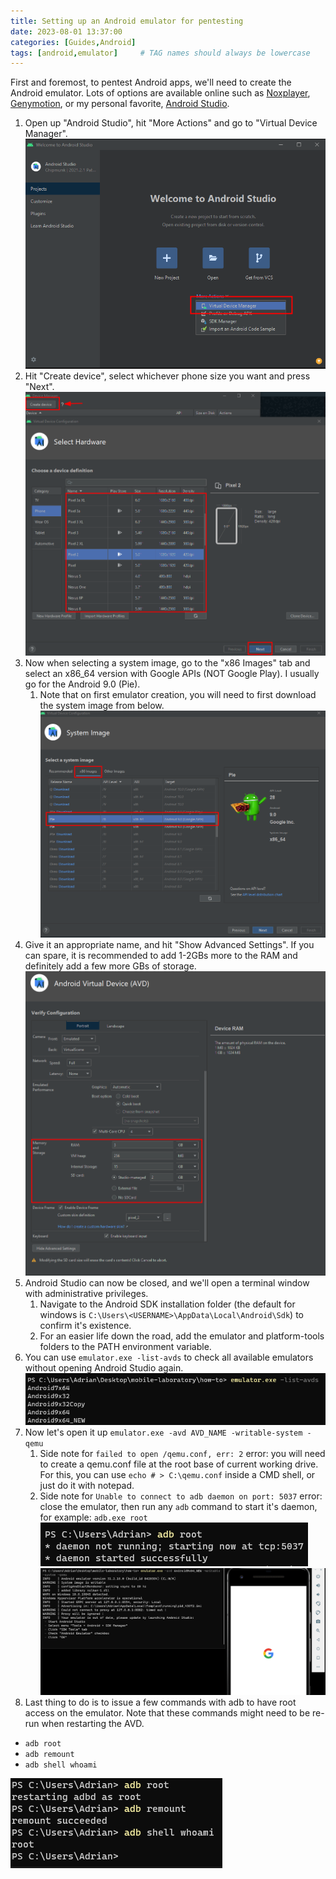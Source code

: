 ```yaml
---
title: Setting up an Android emulator for pentesting
date: 2023-08-01 13:37:00
categories: [Guides,Android]
tags: [android,emulator]     # TAG names should always be lowercase
---
```

First and foremost, to pentest Android apps, we'll need to create the Android emulator. Lots of options are available online such as [Noxplayer](https://www.bignox.com/), [Genymotion](https://www.genymotion.com/), or my personal favorite, [Android Studio](https://developer.android.com/studio). 
1. Open up "Android Studio", hit "More Actions" and go to "Virtual Device Manager".
![Opening the VDM in Android Studio](/assets/images/Opening%20the%20VDM%20in%20Android%20Studio.png)
2. Hit "Create device", select whichever phone size you want and press "Next".
![Create emulator part 1](/assets/images/Create%20emulator%20part%201.png)
3. Now when selecting a system image, go to the "x86 Images" tab and select an x86_64 version with Google APIs (NOT Google Play). I usually go for the Android 9.0 (Pie).
	1. Note that on first emulator creation, you will need to first download the system image from below.
![Create emulator part 2](/assets/images/Create%20emulator%20part%202.png)
4. Give it an appropriate name, and hit "Show Advanced Settings". If you can spare, it is recommended to add 1-2GBs more to the RAM and definitely add a few more GBs of storage.
![Create emulator part 3](/assets/images/Create%20emulator%20part%203.png)
 5. Android Studio can now be closed, and we'll open a terminal window with administrative privileges. 
	 1. Navigate to the Android SDK installation folder (the default for windows is `C:\Users\<USERNAME>\AppData\Local\Android\Sdk`) to confirm it's existence. 
	 2. For an easier life down the road, add the emulator and platform-tools folders to the PATH environment variable.
6. You can use `emulator.exe -list-avds` to check all available emulators without opening Android Studio again.
![Listing AVDs with emulator.exe](/assets/images/Listing%20AVDs%20with%20emulator.exe.png)
7. Now let's open it up `emulator.exe -avd AVD_NAME -writable-system -qemu`
	1. Side note for `failed to open /qemu.conf, err: 2` error: you will need to create a qemu.conf file at the root base of current working drive. For this, you can use `echo # > C:\qemu.conf` inside a CMD shell, or just do it with notepad.
	2. Side note for `Unable to connect to adb daemon on port: 5037` error: close the emulator, then run any `adb` command to start it's daemon, for example: `adb.exe root`![Start ADB daemon](/assets/images/Start%20ADB%20daemon.png)
![Opening newly created emulator](/assets/images/Opening%20newly%20created%20emulator.png)
8. Last thing to do is to issue a few commands with adb to have root access on the emulator. Note that these commands might need to be re-run when restarting the AVD.
- `adb root`
- `adb remount`
- `adb shell whoami`

![Gain root access on device](/assets/images/Gain%20root%20access%20on%20device.png)